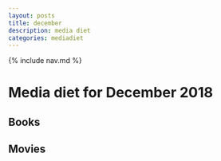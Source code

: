 ```yaml
---
layout: posts
title: december
description: media diet
categories: mediadiet
---
```


{% include nav.md %}

# Media diet for December 2018

## Books

## Movies